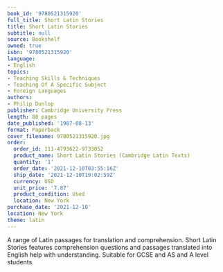 ```yaml
---
book_id: '9780521315920'
full_title: Short Latin Stories
title: Short Latin Stories
subtitle: null
source: Bookshelf
owned: true
isbn: '9780521315920'
language:
- English
topics:
- Teaching Skills & Techniques
- Teaching Of A Specific Subject
- Foreign Languages
authors:
- Philip Dunlop
publisher: Cambridge University Press
length: 80 pages
date_published: '1987-08-13'
format: Paperback
cover_filename: 9780521315920.jpg
order:
  order_id: 111-4793622-9733052
  product_name: Short Latin Stories (Cambridge Latin Texts)
  quantity: '1'
  order_date: '2021-12-10T03:55:16Z'
  ship_date: '2021-12-10T19:02:59Z'
  currency: USD
  unit_price: '7.87'
  product_condition: Used
  location: New York
purchase_date: '2021-12-10'
location: New York
theme: latin
---
```

A range of Latin passages for translation and comprehension. Short Latin Stories features comprehension questions and passages translated into English help with understanding. Suitable for GCSE and AS and A level students.
